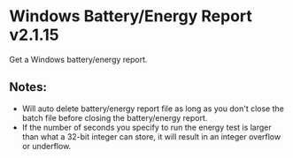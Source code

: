 # Windows Battery/Energy Report v2.1.15
Get a Windows battery/energy report.

## Notes:
- Will auto delete battery/energy report file as long as you don't close the batch file before closing the battery/energy report.
- If the number of seconds you specify to run the energy test is larger than what a 32-bit integer can store, it will result in an integer overflow or underflow.
